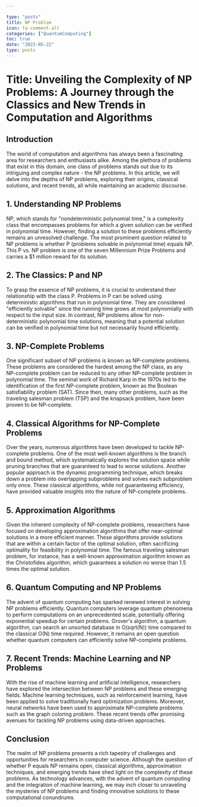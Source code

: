 ```yaml
---

type: "posts"
title: NP Problem
icon: fa-comment-alt
categories: ["QuantumComputing"]
toc: true
date: "2023-05-22"
type: posts
---
```





# Title: Unveiling the Complexity of NP Problems: A Journey through the Classics and New Trends in Computation and Algorithms

## Introduction
The world of computation and algorithms has always been a fascinating area for researchers and enthusiasts alike. Among the plethora of problems that exist in this domain, one class of problems stands out due to its intriguing and complex nature - the NP problems. In this article, we will delve into the depths of NP problems, exploring their origins, classical solutions, and recent trends, all while maintaining an academic discourse.

## 1. Understanding NP Problems
NP, which stands for "nondeterministic polynomial time," is a complexity class that encompasses problems for which a given solution can be verified in polynomial time. However, finding a solution to these problems efficiently remains an unresolved challenge. The most prominent question related to NP problems is whether P (problems solvable in polynomial time) equals NP. This P vs. NP problem is one of the seven Millennium Prize Problems and carries a $1 million reward for its solution.

## 2. The Classics: P and NP
To grasp the essence of NP problems, it is crucial to understand their relationship with the class P. Problems in P can be solved using deterministic algorithms that run in polynomial time. They are considered "efficiently solvable" since the running time grows at most polynomially with respect to the input size. In contrast, NP problems allow for non-deterministic polynomial time solutions, meaning that a potential solution can be verified in polynomial time but not necessarily found efficiently.

## 3. NP-Complete Problems
One significant subset of NP problems is known as NP-complete problems. These problems are considered the hardest among the NP class, as any NP-complete problem can be reduced to any other NP-complete problem in polynomial time. The seminal work of Richard Karp in the 1970s led to the identification of the first NP-complete problem, known as the Boolean satisfiability problem (SAT). Since then, many other problems, such as the traveling salesman problem (TSP) and the knapsack problem, have been proven to be NP-complete.

## 4. Classical Algorithms for NP-Complete Problems
Over the years, numerous algorithms have been developed to tackle NP-complete problems. One of the most well-known algorithms is the branch and bound method, which systematically explores the solution space while pruning branches that are guaranteed to lead to worse solutions. Another popular approach is the dynamic programming technique, which breaks down a problem into overlapping subproblems and solves each subproblem only once. These classical algorithms, while not guaranteeing efficiency, have provided valuable insights into the nature of NP-complete problems.

## 5. Approximation Algorithms
Given the inherent complexity of NP-complete problems, researchers have focused on developing approximation algorithms that offer near-optimal solutions in a more efficient manner. These algorithms provide solutions that are within a certain factor of the optimal solution, often sacrificing optimality for feasibility in polynomial time. The famous traveling salesman problem, for instance, has a well-known approximation algorithm known as the Christofides algorithm, which guarantees a solution no worse than 1.5 times the optimal solution.

## 6. Quantum Computing and NP Problems
The advent of quantum computing has sparked renewed interest in solving NP problems efficiently. Quantum computers leverage quantum phenomena to perform computations on an unprecedented scale, potentially offering exponential speedup for certain problems. Grover's algorithm, a quantum algorithm, can search an unsorted database in O(sqrt(N)) time compared to the classical O(N) time required. However, it remains an open question whether quantum computers can efficiently solve NP-complete problems.

## 7. Recent Trends: Machine Learning and NP Problems
With the rise of machine learning and artificial intelligence, researchers have explored the intersection between NP problems and these emerging fields. Machine learning techniques, such as reinforcement learning, have been applied to solve traditionally hard optimization problems. Moreover, neural networks have been used to approximate NP-complete problems such as the graph coloring problem. These recent trends offer promising avenues for tackling NP problems using data-driven approaches.

## Conclusion
The realm of NP problems presents a rich tapestry of challenges and opportunities for researchers in computer science. Although the question of whether P equals NP remains open, classical algorithms, approximation techniques, and emerging trends have shed light on the complexity of these problems. As technology advances, with the advent of quantum computing and the integration of machine learning, we may inch closer to unraveling the mysteries of NP problems and finding innovative solutions to these computational conundrums.